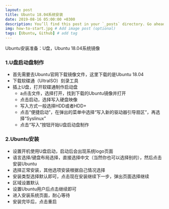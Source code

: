 ```yaml
---
layout: post
title: Ubuntu 18.04系统安装
date: 2019-08-16 05:00:00 +0300
description: You’ll find this post in your `_posts` directory. Go ahead and edit it and re-build the site to see your changes. # Add post description (optional)
img: how-to-start.jpg # Add image post (optional)
tags: [Ubuntu, Github] # add tag
---
```

Ubuntu安装准备：U盘，Ubuntu 18.04系统镜像

### 1.U盘启动盘制作

* 首先需要去Ubuntu官网下载镜像文件，这里下载的是Ubuntu 18.04
* 下载软碟通（UltralSO）刻录工具
* 插上U盘，打开软碟通制作启动盘
    * a点击文件，选择打开，找到下载的Ubuntu镜像并打开
    * 点击启动，选择写入硬盘映像
    * 写入方式一般选择HDD或者HDD+
    * 点击“便捷启动”，在弹出的菜单中选择“写入新的驱动器引导扇区”，再选择“Syslinux”
    * 点击“写入”按钮开始U盘启动盘制作

### 2.Ubuntu安装

* 设置开机使用U盘启动，启动后会出现系统logo页面
* 语言选择/键盘布局选择，直接选择中文（当然你也可以选择别的），然后点击安装Ubuntu
* 选择正常安装，其他选项安装根据自己情况选择
* 安装类型选择默认即可，点击现在安装继续下一步，弹出页面选择继续
* 区域设置默认
* 设置Ubuntu用户后点击继续即可
* 进入安装系统页面，耐心等待
* 安装完毕后，点击重启
